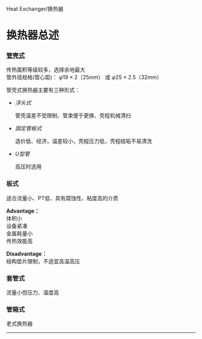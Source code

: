 Heat Exchanger/换热器
# 换热器总述

### [**管壳式**](snt.md)
传热面积等级较多，选择余地最大  
管外径规格(管心距)：  $φ19 \times 2 （25mm）$ 或 $φ25 \times 2.5 （32mm）$

管壳式换热器主要有三种形式：

* *浮头式*  
   
  管壳温差不受限制、管束便于更换、壳程机械清扫

* *固定管板式*
    
  造价低、经济，温差较小，壳程压力低，壳程结垢不易清洗

* *U型管*
  
  高压时选用


### **板式**
适合流量小、PT低、具有腐蚀性、粘度高的介质  

**Advantage：**  
    体积小  
    设备紧凑  
    金属耗量小  
    传热效能高  

**Disadvantage：**  
    结构垫片限制，不适宜高温高压 

### **套管式**
流量小但压力、温度高

### **管箱式**
老式换热器

-----
